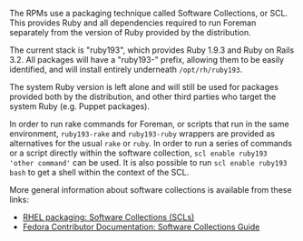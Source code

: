 The RPMs use a packaging technique called Software Collections, or SCL.  This provides Ruby and all dependencies required to run Foreman separately from the version of Ruby provided by the distribution.

The current stack is "ruby193", which provides Ruby 1.9.3 and Ruby on Rails 3.2.  All packages will have a "ruby193-" prefix, allowing them to be easily identified, and will install entirely underneath `/opt/rh/ruby193`.

The system Ruby version is left alone and will still be used for packages provided both by the distribution, and other third parties who target the system Ruby (e.g. Puppet packages).

In order to run rake commands for Foreman, or scripts that run in the same environment, `ruby193-rake` and `ruby193-ruby` wrappers are provided as alternatives for the usual `rake` or `ruby`.  In order to run a series of commands or a script directly within the software collection, `scl enable ruby193 'other command'` can be used.  It is also possible to run `scl enable ruby193 bash` to get a shell within the context of the SCL.

More general information about software collections is available from these links:

* [RHEL packaging: Software Collections (SCLs)](http://jnovy.fedorapeople.org/scl-utils/scl.pdf)
* [Fedora Contributor Documentation: Software Collections Guide](http://docs.fedoraproject.org/en-US/Fedora_Contributor_Documentation/1/html/Software_Collections_Guide/index.html)

